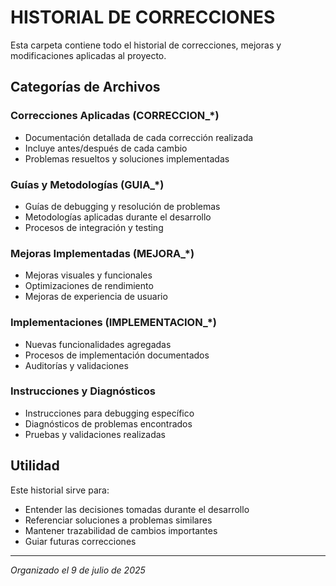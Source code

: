 # HISTORIAL DE CORRECCIONES

Esta carpeta contiene todo el historial de correcciones, mejoras y modificaciones aplicadas al proyecto.

## Categorías de Archivos

### Correcciones Aplicadas (CORRECCION_*)
- Documentación detallada de cada corrección realizada
- Incluye antes/después de cada cambio
- Problemas resueltos y soluciones implementadas

### Guías y Metodologías (GUIA_*)
- Guías de debugging y resolución de problemas
- Metodologías aplicadas durante el desarrollo
- Procesos de integración y testing

### Mejoras Implementadas (MEJORA_*)
- Mejoras visuales y funcionales
- Optimizaciones de rendimiento
- Mejoras de experiencia de usuario

### Implementaciones (IMPLEMENTACION_*)
- Nuevas funcionalidades agregadas
- Procesos de implementación documentados
- Auditorías y validaciones

### Instrucciones y Diagnósticos
- Instrucciones para debugging específico
- Diagnósticos de problemas encontrados
- Pruebas y validaciones realizadas

## Utilidad

Este historial sirve para:
- Entender las decisiones tomadas durante el desarrollo
- Referenciar soluciones a problemas similares
- Mantener trazabilidad de cambios importantes
- Guiar futuras correcciones

---
*Organizado el 9 de julio de 2025*
